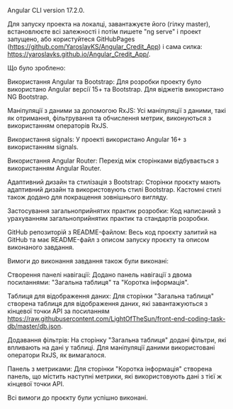 Angular CLI version 17.2.0.

Для запуску проекта на локалці, завантажуєте його (гілку master), встановлюєте всі залежності і потім пишете "ng serve" і проект запущено, або користуйтеся GitHubPages (https://github.com/YaroslavKS/Angular_Credit_App) і сама силка: https://yaroslavks.github.io/Angular_Credit_App/.

Що було зроблено:

Використання Angular та Bootstrap: Для розробки проекту було використано Angular версії 15+ та Bootstrap. Для віджетів використано NG Bootstrap.

Маніпуляції з даними за допомогою RxJS: Усі маніпуляції з даними, такі як отримання, фільтрування та обчислення метрик, виконуються з використанням операторів RxJS.

Використання signals: У проекті використано Angular 16+ з використанням signals.

Використання Angular Router: Перехід між сторінками відбувається з використанням Angular Router.

Адаптивний дизайн та стилізація з Bootstrap: Сторінки проєкту мають адаптивний дизайн та використовують стилі Bootstrap. Кастомні стилі також додано для покращення зовнішнього вигляду.

Застосування загальноприйнятих практик розробки: Код написаний з урахуванням загальноприйнятих практик та стандартів розробки.

GitHub репозиторій з README-файлом: Весь код проєкту залитий на GitHub та має README-файл з описом запуску проєкту та описом виконаного завдання.

Вимоги до виконання завдання також були виконані:

Створення панелі навігації: Додано панель навігації з двома посиланнями: "Загальна таблиця" та "Коротка інформація".

Таблиця для відображення даних: Для сторінки "Загальна таблиця" створена таблиця для відображення даних, які завантажуються з кінцевої точки API за посиланням https://raw.githubusercontent.com/LightOfTheSun/front-end-coding-task-db/master/db.json.

Додавання фільтрів: На сторінку "Загальна таблиця" додані фільтри, які впливають на дані у таблиці. Для маніпуляції даними використовані оператори RxJS, як вимагалося.

Панель з метриками: Для сторінки "Коротка інформація" створена панель, що містить наступні метрики, які використовують дані з тієї ж кінцевої точки API.

Всі вимоги до проєкту були успішно виконані.
